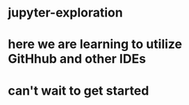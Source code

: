 # jupyter-exploration

# here we are learning to utilize GitHhub and other IDEs
# can't wait to get started
